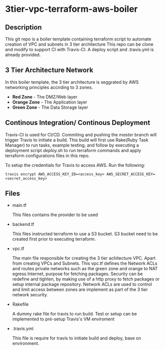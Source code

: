 # 3tier-vpc-terraform-aws-boiler

## Description

This git repo is a boiler template containing terraform script to automate creation of VPC and subnets in 3 tier architecture
This repo can be clone and modify to support CI with Travis-CI. A deploy script and .travis.yml is already provided.

## 3 Tier Architecture Network

In this boiler template, the 3 tier architecture is seggrated by AWS networking principles accirding to 3 zones.

- **Red Zone** -  The DMZ/Web layer
- **Orange Zone** - The Application layer
- **Green Zone** - The Data Storage layer

## Continous Integration/ Continous Deployment
Travis-CI is used for CI/CD. Commiting and pushing the *master* branch will trigger Travis to initiate a build. This build will first use Rake(Ruby Task Manager) to run tasks, example testing, and follow by executing a deployment script *deploy.sh* to run terraform commands and apply terraform configurations files in this repo.

To setup the credentials for Travis to access AWS. Run the following:
```
travis encrypt AWS_ACCESS_KEY_ID=<access_key> AWS_SECRET_ACCESS_KEY=<secret_access_key> 
```

## Files

- main.tf

  This files contains the provider to be used

- backend.tf

  This files instructed terraform to use a S3 bucket. S3 bucket need to be created first prior to executing terraform.

- vpc.tf

  The main file responsible for creating the 3 tier achitecture VPC. Apart from creating VPCs and Subnets. This vpc.tf defines the Network ACLs and routes private networks such as the green zone and orange to NAT egress Internet, purpose for fetching packages. Security can be redefine and tighten, by making use of a http proxy to fetch packages or setup internal package repository. Network ACLs are used to control and limit access between zones are implement as part of the 3 tier network security.

- Rakefile

  A dummy rake file for travis to run build. Test or setup can be implemented to  pre-setup Travis's VM enviroment

- .travis.yml
 
   This file is require for travis to initiate build and deploy, base on environment.
  
  

